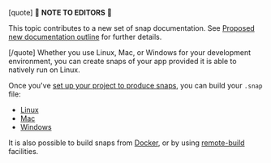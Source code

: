 [quote]
:construction: **NOTE TO EDITORS** :construction:

This topic contributes to a new set of snap documentation. See [Proposed new documentation outline](/t/proposed-new-documentation-outline/6718) for further details.

[/quote]
Whether you use Linux, Mac, or Windows for your development environment, you can create snaps of your app provided it is able to natively run on Linux.

Once you've [set up your project to produce snaps](/t/creating-a-snap/6799), you can build your `.snap` file:
* [Linux](/t/building-the-snap-on-linux/6753)
* [Mac](/t/building-the-snap-on-mac/6751)
* [Windows](/t/building-the-snap-on-windows/6829)

It is also possible to build snaps from [Docker](/t/build-on-docker/4158), or by using [remote-build](https://snapcraft.io/docs/remote-build) facilities.